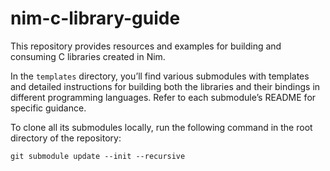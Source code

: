 # nim-c-library-guide

This repository provides resources and examples for building and consuming C libraries created in Nim.

In the `templates` directory, you’ll find various submodules with templates and detailed instructions for building both the libraries and their bindings in different programming languages. Refer to each submodule’s README for specific guidance.

To clone all its submodules locally, run the following command in the root directory of the repository:

```
git submodule update --init --recursive
```
